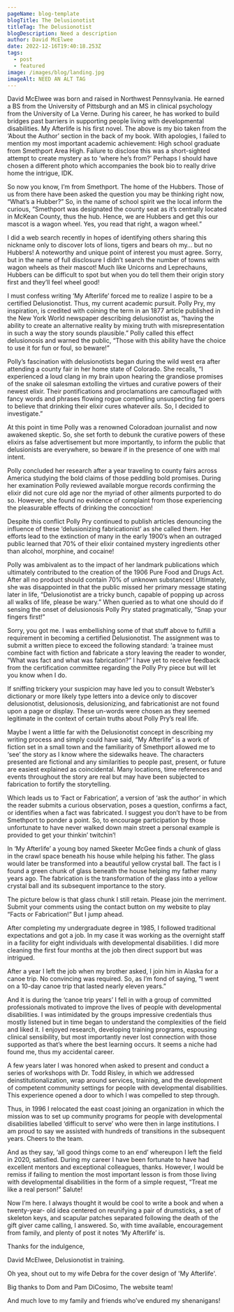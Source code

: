 ```yaml
---
pageName: blog-template
blogTitle: The Delusionotist
titleTag: The Delusionotist
blogDescription: Need a description
author: David McElwee
date: 2022-12-16T19:40:18.253Z
tags:
  - post
  - featured
image: /images/blog/landing.jpg
imageAlt: NEED AN ALT TAG
---
```

David McElwee was born and raised in Northwest Pennsylvania. He earned a BS from
the University of Pittsburgh and an MS in clinical psychology from the University of La
Verne. During his career, he has worked to build bridges past barriers in supporting
people living with developmental disabilities. My Afterlife is his first novel.
The above is my bio taken from the ‘About the Author’ section in the back of my book.
With apologies, I failed to mention my most important academic achievement: High
school graduate from Smethport Area High. Failure to disclose this was a short-sighted
attempt to create mystery as to ‘where he’s from?’ Perhaps I should have chosen a
different photo which accompanies the book bio to really drive home the intrigue, IDK.

So now you know, I’m from Smethport. The home of the Hubbers. Those of us from
there have been asked the question you may be thinking right now, “What’s a Hubber?”
So, in the name of school spirit we the local inform the curious, “Smethport was
designated the county seat as it’s centrally located in McKean County, thus the hub.
Hence, we are Hubbers and get this our mascot is a wagon wheel. Yes, you read that
right, a wagon wheel.”

I did a web search recently in hopes of identifying others sharing this nickname only to
discover lots of lions, tigers and bears oh my… but no Hubbers! A noteworthy and
unique point of interest you must agree. Sorry, but in the name of full disclosure I didn’t
search the number of towns with wagon wheels as their mascot! Much like Unicorns
and Leprechauns, Hubbers can be difficult to spot but when you do tell them their origin
story first and they’ll feel wheel good!

I must confess writing ‘My Afterlife’ forced me to realize I aspire to be a certified
Delusionotist. Thus, my current academic pursuit. Polly Pry, my inspiration, is credited
with coining the term in an 1877 article published in the New York World newspaper
describing delusionotist as, “having the ability to create an alternative reality by mixing
truth with misrepresentation in such a way the story sounds plausible.” Polly called this
effect delusionosis and warned the public, “Those with this ability have the choice to use
it for fun or foul, so beware!”

Polly’s fascination with delusionotists began during the wild west era after attending a
county fair in her home state of Colorado. She recalls, “I experienced a loud clang in my
brain upon hearing the grandiose promises of the snake oil salesman extolling the
virtues and curative powers of their newest elixir. Their pontifications and proclamations
are camouflaged with fancy words and phrases flowing rogue compelling unsuspecting
fair goers to believe that drinking their elixir cures whatever ails. So, I decided to
investigate.”

At this point in time Polly was a renowned Coloradoan journalist and now awakened
skeptic. So, she set forth to debunk the curative powers of these elixirs as false
advertisement but more importantly, to inform the public that delusionists are
everywhere, so beware if in the presence of one with mal intent. 

Polly concluded her research after a year traveling to county fairs across America 
studying the bold claims of those peddling bold promises. During her examination Polly
reviewed available morgue records confirming the elixir did not cure old age nor the
myriad of other ailments purported to do so. However, she found no evidence of
complaint from those experiencing the pleasurable effects of drinking the concoction!

Despite this conflict Polly Pry continued to publish articles denouncing the influence of
these ‘delusionizing fabricationist’ as she called them. Her efforts lead to the extinction
of many in the early 1900’s when an outraged public learned that 70% of their elixir
contained mystery ingredients other than alcohol, morphine, and cocaine!

Polly was ambivalent as to the impact of her landmark publications which ultimately
contributed to the creation of the 1906 Pure Food and Drugs Act. After all no product
should contain 70% of unknown substances! Ultimately, she was disappointed in that
the public missed her primary message stating later in life, “Delusionotist are a tricky
bunch, capable of popping up across all walks of life, please be wary.” When queried as
to what one should do if sensing the onset of delusionosis Polly Pry stated
pragmatically, “Snap your fingers first!”

Sorry, you got me. I was embellishing some of that stuff above to fulfill a requirement in
becoming a certified Delusionotist. The assignment was to submit a written piece to
exceed the following standard: ‘a trainee must combine fact with fiction and fabricate a
story leaving the reader to wonder, “What was fact and what was fabrication?” I have
yet to receive feedback from the certification committee regarding the Polly Pry piece
but will let you know when I do.

If sniffing trickery your suspicion may have led you to consult Webster’s dictionary or
more likely type letters into a device only to discover delusionotist, delusionosis,
delusionizing, and fabricationist are not found upon a page or display. These un-words
were chosen as they seemed legitimate in the context of certain truths about Polly Pry’s
real life.

Maybe I went a little far with the Delusionotist concept in describing my writing process
and simply could have said, “My Afterlife” is a work of fiction set in a small town and the
familiarity of Smethport allowed me to ‘see’ the story as I know where the sidewalks
heave. The characters presented are fictional and any similarities to people past,
present, or future are easiest explained as coincidental. Many locations, time references
and events throughout the story are real but may have been subjected to fabrication to
fortify the storytelling.

Which leads us to ‘Fact or Fabrication’, a version of ‘ask the author’ in which the reader
submits a curious observation, poses a question, confirms a fact, or identifies when a
fact was fabricated. I suggest you don’t have to be from Smethport to ponder a point.
So, to encourage participation by those unfortunate to have never walked down main
street a personal example is provided to get your thinkin’ twitchin’!

In ‘My Afterlife’ a young boy named Skeeter McGee finds a chunk of glass in the crawl
space beneath his house while helping his father. The glass would later be transformed
into a beautiful yellow crystal ball. The fact is I found a green chunk of glass beneath the
house helping my father many years ago. The fabrication is the transformation of the
glass into a yellow crystal ball and its subsequent importance to the story.

The picture below is that glass chunk I still retain. Please join the merriment. Submit
your comments using the contact button on my website to play “Facts or Fabrication!”
But I jump ahead. 

After completing my undergraduate degree in 1985, I followed traditional expectations
and got a job. In my case it was working as the overnight staff in a facility for eight
individuals with developmental disabilities. I did more cleaning the first four months at
the job then direct support but was intrigued.

After a year I left the job when my brother asked, I join him in Alaska for a canoe trip. No
convincing was required. So, as I’m fond of saying, “I went on a 10-day canoe trip that
lasted nearly eleven years.”

And it is during the ‘canoe trip years’ I fell in with a group of committed professionals
motivated to improve the lives of people with developmental disabilities. I was
intimidated by the groups impressive credentials thus mostly listened but in time began
to understand the complexities of the field and liked it. I enjoyed research, developing
training programs, espousing clinical sensibility, but most importantly never lost
connection with those supported as that’s where the best learning occurs. It seems a
niche had found me, thus my accidental career.

A few years later I was honored when asked to present and conduct a series of
workshops with Dr. Todd Risley, in which we addressed deinstitutionalization, wrap
around services, training, and the development of competent community settings for
people with developmental disabilities. This experience opened a door to which I was
compelled to step through.

Thus, in 1996 I relocated the east coast joining an organization in which the mission
was to set up community programs for people with developmental disabilities labelled
‘difficult to serve’ who were then in large institutions. I am proud to say we assisted with hundreds of transitions in the subsequent years. Cheers to the team.

And as they say, ‘all good things come to an end’ whereupon I left the field in 2020,
satisfied. During my career I have been fortunate to have had excellent mentors and
exceptional colleagues, thanks. However, I would be remiss if failing to mention the
most important lesson is from those living with developmental disabilities in the form of
a simple request, “Treat me like a real person!” Salute!

Now I’m here. I always thought it would be cool to write a book and when a twenty-year-
old idea centered on reunifying a pair of drumsticks, a set of skeleton keys, and
scapular patches separated following the death of the gift giver came calling, I
answered. So, with time available, encouragement from family, and plenty of post it
notes ‘My Afterlife’ is.


Thanks for the indulgence,

David McElwee, Delusionotist in training.

Oh yea, shout out to my wife Debra for the cover design of 'My Afterlife'.

Big thanks to Dom and Pam DiCosimo, The website team!

And much love to my family and friends who’ve endured my shenanigans!